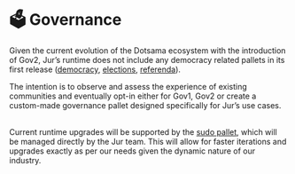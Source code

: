 # 🗳 Governance

Given the current evolution of the Dotsama ecosystem with the introduction of Gov2, Jur’s runtime does not include any democracy related pallets in its first release ([democracy](https://paritytech.github.io/substrate/master/pallet\_democracy/index.html), [elections](https://paritytech.github.io/substrate/master/pallet\_election\_provider\_multi\_phase/index.html), [referenda](https://paritytech.github.io/substrate/master/pallet\_referenda/index.html)).

The intention is to observe and assess the experience of existing communities and eventually opt-in either for Gov1, Gov2 or create a custom-made governance pallet designed specifically for Jur’s use cases.

\
Current runtime upgrades will be supported by the [sudo pallet](https://paritytech.github.io/substrate/master/pallet\_sudo/index.html), which will be managed directly by the Jur team. This will allow for faster iterations and upgrades exactly as per our needs given the dynamic nature of our industry.
